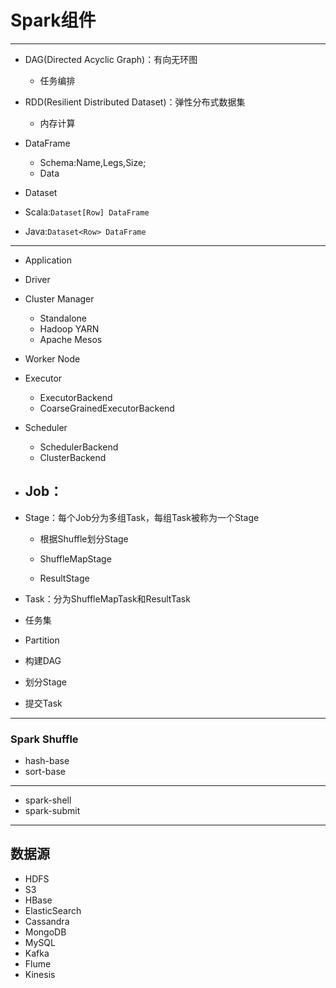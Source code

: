# Spark组件


---
- DAG(Directed Acyclic Graph)：有向无环图
    - 任务编排
- RDD(Resilient Distributed Dataset)：弹性分布式数据集
    - 内存计算


- DataFrame
    - Schema:Name,Legs,Size;
    - Data

- Dataset

- Scala:`Dataset[Row] DataFrame `
- Java:`Dataset<Row> DataFrame `

---


- Application
- Driver


- Cluster Manager
    - Standalone
    - Hadoop YARN
    - Apache Mesos

- Worker Node
- Executor
    - ExecutorBackend
    - CoarseGrainedExecutorBackend
- Scheduler
    - SchedulerBackend
    - ClusterBackend

- Job：
    -
- Stage：每个Job分为多组Task，每组Task被称为一个Stage
    - 根据Shuffle划分Stage

    - ShuffleMapStage
    - ResultStage

- Task：分为ShuffleMapTask和ResultTask
- 任务集
- Partition



- 构建DAG
- 划分Stage
- 提交Task


---
### Spark Shuffle

- hash-base
- sort-base


---

- spark-shell
- spark-submit

---
## 数据源

- HDFS
- S3
- HBase
- ElasticSearch
- Cassandra
- MongoDB
- MySQL
- Kafka
- Flume
- Kinesis